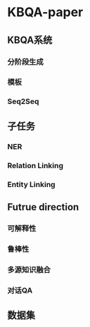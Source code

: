 # KBQA-paper

## KBQA系统
### 分阶段生成
### 模板
### Seq2Seq

## 子任务
### NER
### Relation Linking
### Entity Linking 

## Futrue direction
### 可解释性
### 鲁棒性
### 多源知识融合
### 对话QA

## 数据集
